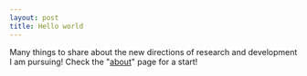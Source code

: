 ```yaml
---
layout: post
title: Hello world
---
```


Many things to share about the new directions of research and development I am pursuing! Check the "[about](./about.md)" page for a start!
